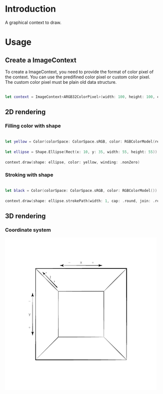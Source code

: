 # Introduction

A graphical context to draw.

# Usage

## Create a ImageContext

To create a ImageContext, you need to provide the format of color pixel of the context. You can use the predifined color pixel or custom color pixel. The custom color pixel must be plain old data structure.

```swift

let context = ImageContext<ARGB32ColorPixel>(width: 100, height: 100, colorSpace: .sRGB)

```

## 2D rendering

### Filling color with shape

```swift

let yellow = Color(colorSpace: ColorSpace.sRGB, color: RGBColorModel(red: 247/255, green: 217/255, blue: 12/255))

let ellipse = Shape.Ellipse(Rect(x: 10, y: 35, width: 55, height: 55))

context.draw(shape: ellipse, color: yellow, winding: .nonZero)

```

### Stroking with shape

```swift

let black = Color(colorSpace: ColorSpace.sRGB, color: RGBColorModel())

context.draw(shape: ellipse.strokePath(width: 1, cap: .round, join: .round), color: black, winding: .nonZero)

```

## 3D rendering

### Coordinate system

![3D coordinate system](images/3D_coordinate_system.png)

